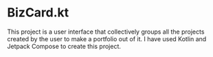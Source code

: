  # BizCard.kt
This project is a user interface that collectively groups all the projects created by the user to make a portfolio out of it. I have used Kotlin and Jetpack Compose to create this project.
